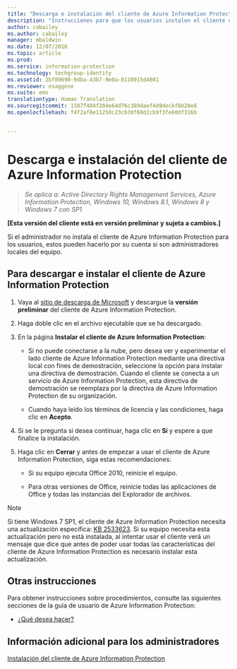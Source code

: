```yaml
---
title: "Descarga e instalación del cliente de Azure Information Protection | Azure Information Protection"
description: "Instrucciones para que los usuarios instalen el cliente de Azure Information Protection para Windows de forma que puedan clasificar y proteger sus documentos y correos electrónicos."
author: cabailey
ms.author: cabailey
manager: mbaldwin
ms.date: 12/07/2016
ms.topic: article
ms.prod: 
ms.service: information-protection
ms.technology: techgroup-identity
ms.assetid: 2bf09690-9dba-43b7-9e0a-0110915d4081
ms.reviewer: esaggese
ms.suite: ems
translationtype: Human Translation
ms.sourcegitcommit: 1107f484f204e64d76c389daef4d9decbfbb20e8
ms.openlocfilehash: f4f2af8e11250c23cb30f60d2cb9f3fe60df316b


---
```


# <a name="download-and-install-the-azure-information-protection-client"></a>Descarga e instalación del cliente de Azure Information Protection

>*Se aplica a: Active Directory Rights Management Services, Azure Information Protection, Windows 10, Windows 8.1, Windows 8 y Windows 7 con SP1*

**[Esta versión del cliente está en versión preliminar y sujeta a cambios.]**

Si el administrador no instala el cliente de Azure Information Protection para los usuarios, estos pueden hacerlo por su cuenta si son administradores locales del equipo.

## <a name="to-download-and-install-the-azure-information-protection-client"></a>Para descargar e instalar el cliente de Azure Information Protection

1.  Vaya al [sitio de descarga de Microsoft](https://www.microsoft.com/en-us/download/details.aspx?id=53018) y descargue la **versión preliminar** del cliente de Azure Information Protection.

2. Haga doble clic en el archivo ejecutable que se ha descargado. 

3. En la página **Instalar el cliente de Azure Information Protection**: 
    
    - Si no puede conectarse a la nube, pero desea ver y experimentar el lado cliente de Azure Information Protection mediante una directiva local con fines de demostración, seleccione la opción para instalar una directiva de demostración. Cuando el cliente se conecta a un servicio de Azure Information Protection, esta directiva de demostración se reemplaza por la directiva de Azure Information Protection de su organización.
    
    - Cuando haya leído los términos de licencia y las condiciones, haga clic en **Acepto**.

4. Si se le pregunta si desea continuar, haga clic en **Sí** y espere a que finalice la instalación.

3. Haga clic en **Cerrar** y antes de empezar a usar el cliente de Azure Information Protection, siga estas recomendaciones:

    - Si su equipo ejecuta Office 2010, reinicie el equipo.
    
    - Para otras versiones de Office, reinicie todas las aplicaciones de Office y todas las instancias del Explorador de archivos.

> [!NOTE]
> Si tiene Windows 7 SP1, el cliente de Azure Information Protection necesita una actualización específica: [KB 2533623](https://support.microsoft.com/en-us/kb/2533623). Si su equipo necesita esta actualización pero no está instalada, al intentar usar el cliente verá un mensaje que dice que antes de poder usar todas las características del cliente de Azure Information Protection es necesario instalar esta actualización.

## <a name="other-instructions"></a>Otras instrucciones
Para obtener instrucciones sobre procedimientos, consulte las siguientes secciones de la guía de usuario de Azure Information Protection:

-   [¿Qué desea hacer?](client-user-guide.md#what-do-you-want-to-do)

## <a name="additional-information-for-administrators"></a>Información adicional para los administradores
[Instalación del cliente de Azure Information Protection](info-protect-client.md)




<!--HONumber=Dec16_HO1-->


